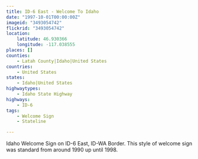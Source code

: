 ```yaml
---
title: ID-6 East - Welcome To Idaho
date: "1997-10-01T00:00:00Z"
imageid: "3493054742"
flickrid: "3493054742"
location:
    latitude: 46.930366
    longitude: -117.038555
places: []
counties:
    - Latah County|Idaho|United States
countries:
    - United States
states:
    - Idaho|United States
highwaytypes:
    - Idaho State Highway
highways:
    - ID-6
tags:
    - Welcome Sign
    - Stateline

---
```

Idaho Welcome Sign on ID-6 East, ID-WA Border.  This style of welcome sign was standard from around 1990 up until 1998.
